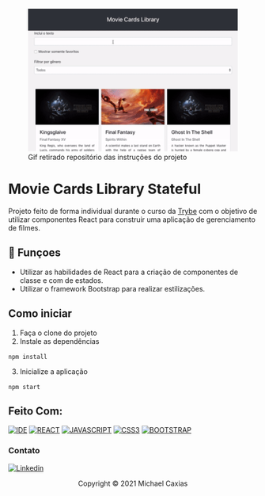 <figure>
  <img src="preview.gif" alt="preview da aplicação">
  <figcaption>Gif retirado repositório das instruções do projeto</figcaption>
</figure>

# Movie Cards Library Stateful

Projeto feito de forma individual durante o curso da [Trybe](https://www.betrybe.com/) com o objetivo de utilizar componentes React para construir uma aplicação de gerenciamento de filmes.

## 🔧 Funçoes

- Utilizar as habilidades de React para a criação de componentes de classe e com de estados.
- Utilizar o framework Bootstrap para realizar estilizações.

## Como iniciar

1. Faça o clone do projeto
2. Instale as dependências
```shell
npm install
```
3. Inicialize a aplicação
```shell
npm start
```

## Feito Com:
[![IDE](https://img.shields.io/badge/Visual_studio_code-0078D4?style=for-the-badge&logo=visual%20studio%20code&logoColor=white)](https://code.visualstudio.com/)
[![REACT](https://img.shields.io/badge/ReactJs-20232A?style=for-the-badge&logo=react&logoColor=61DAFB)](https://developer.mozilla.org/pt-BR/docs/Web/React)
[![JAVASCRIPT](https://img.shields.io/badge/JavaScript-F7DF1E?style=for-the-badge&logo=javascript&logoColor=black)](https://developer.mozilla.org/pt-BR/docs/Web/JavaScript)
[![CSS3](https://img.shields.io/badge/CSS3-1572B6?style=for-the-badge&logo=css3&logoColor=white)](https://developer.mozilla.org/pt-BR/docs/Web/CSS)
[![BOOTSTRAP](https://img.shields.io/badge/Bootstrap-563D7C?style=for-the-badge&logo=bootstrap&logoColor=white)](https://developer.mozilla.org/pt-BR/docs/Web/JavaScript)


### Contato

[![Linkedin](https://img.shields.io/badge/LinkedIn-0077B5?style=for-the-badge&logo=linkedin&logoColor=white)](https://www.linkedin.com/in/michaelcaxias/)

<p align="center">Copyright © 2021 Michael Caxias</p>